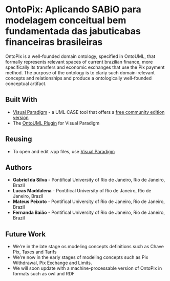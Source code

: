 # OntoPix: Aplicando SABiO para modelagem conceitual bem fundamentada das jabuticabas financeiras brasileiras

OntoPix is a well-founded domain ontology, specified in OntoUML, that formally represents relevant spaces of current brazilian finance, more specifically its transfers and economic exchanges that use the Pix payment method. The purpose of the ontology is to clariy such domain-relevant concepts and relationships and produce a ontologically well-founded conceptual artifact.

## Built With
* [Visual Paradigm](https://www.visual-paradigm.com) - a UML CASE tool that offers a [free community edition version](https://www.visual-paradigm.com/download/community.jsp)
* The [OntoUML Plugin](https://github.com/OntoUML/ontouml-vp-plugin) for Visual Paradigm

## Reusing
* To open and edit .vpp files, use [Visual Paradigm](https://www.visual-paradigm.com)

## Authors
* **Gabriel da Silva** - Pontifical University of Rio de Janeiro, Rio de Janeiro, Brazil
* **Lucas Maddalena** - Pontifical University of Rio de Janeiro, Rio de Janeiro, Brazil
* **Mateus Peixoto** - Pontifical University of Rio de Janeiro, Rio de Janeiro, Brazil
* **Fernanda Baião** - Pontifical University of Rio de Janeiro, Rio de Janeiro, Brazil

## Future Work
* We're in the late stage os modeling concepts definitions such as Chave Pix, Taxes and Tarifs
* We're now in the early stages of modeling concepts such as Pix Withdrawal, Pix Exchange and Limits.
* We will soon update with a machine-processable version of OntoPix in formats such as owl and RDF

  

